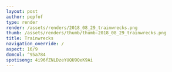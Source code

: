 ```yaml
---
layout: post
author: pepfof
type: render
render: /assets/renders/2018_08_29_trainwrecks.png
thumb: /assets/renders/thumb/thumb-2018_08_29_trainwrecks.png
title: Trainwrecks
navigation_override: /
aspect: 16/9
domcol: ^95a784
spotisong: 4i96fZNLDzeYUQU9QeK9Ai
---
```


<!--USER BEGIN 1-->

<!--USER END 1-->

<!--more-->
<!--USER BEGIN 2-->

<!--USER END 2-->

